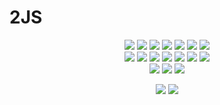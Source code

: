 # 2JS

<p align="center">
<img src="https://img.shields.io/badge/-Python-3776AB?logo=python&logoColor=white">
<img src="https://img.shields.io/badge/-Swift-FA7343?logo=Swift&logoColor=white">
<img src="https://img.shields.io/badge/-HTML-E34F26?logo=HTML5&logoColor=white">
<img src="https://img.shields.io/badge/-Javascript-F7DF1E?logo=javascript&logoColor=white">
<img src="https://img.shields.io/badge/-CSS-1572B6?logo=CSS&logoColor=white">
<img src="https://img.shields.io/badge/-Clang-A8B9CC?logo=c&logoColor=white">
<img src="https://img.shields.io/badge/-C++-00599C?logo=C%2B%2B&logoColor=white">
<br>
<img src="https://img.shields.io/badge/-Docker-2496ED?logo=docker&logoColor=white">
<img src="https://img.shields.io/badge/-Firebase-FFCA28?logo=firebase&logoColor=black">
<img src="https://img.shields.io/badge/-iOS-black?logo=apple&logoColor=white">
<img src="https://img.shields.io/badge/-macOS-silver?logo=apple&logoColor=white">
<img src="https://img.shields.io/badge/-Ubuntu-E95420?logo=ubuntu&logoColor=white">
<img src="https://img.shields.io/badge/-Debian-A81D33?logo=debian&logoColor=white">
<img src="https://img.shields.io/badge/-Alpine_Linux-0D597F?logo=alpine%20linux&logoColor=white">
<br>
<img src="https://img.shields.io/badge/-Visual_Studio_Code-007ACC?logo=Visual+Studio+Code&logoColor=white">
<img src="https://img.shields.io/badge/-Xcode-1575F9?logo=xcode&logoColor=white">
<img src="https://img.shields.io/badge/-PyCharm-yellow?logo=pycharm&logoColor=white">
</p>
<p align="center">
<a href="https://github.com/2JS"><img src="https://img.shields.io/badge/GitHub-2JS-181717?logo=github&logoColor=white"></a>
<a href="mailto:lego3410@gmail.com"><img src="https://img.shields.io/badge/Email-lego3410%40gmail.com-2196F3?logo=gmail&logoColor=white"></a>
</p>


